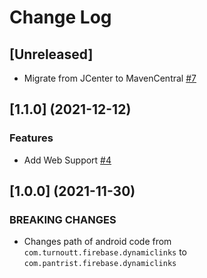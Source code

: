 # Change Log

## [Unreleased]

- Migrate from JCenter to MavenCentral [#7](https://github.com/Pantrist-dev/capacitor-firebase-dynamic-links/pull/7)

## [1.1.0] (2021-12-12)

### Features

- Add Web Support [#4](https://github.com/Pantrist-dev/capacitor-firebase-dynamic-links/pull/4)


## [1.0.0] (2021-11-30)

### BREAKING CHANGES

- Changes path of android code from `com.turnoutt.firebase.dynamiclinks` to `com.pantrist.firebase.dynamiclinks`
